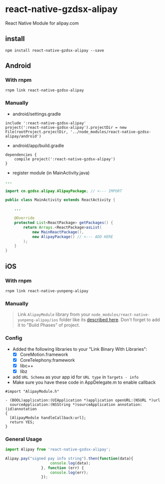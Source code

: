 # react-native-gzdsx-alipay

React Native Module for alipay.com

## install

```
npm install react-native-gzdsx-alipay --save
```

## Android

### With rnpm

```
rnpm link react-native-gzdsx-alipay
```

### Manually

* android/settings.gradle

```
include ':react-native-gzdsx-alipay'
project(':react-native-gzdsx-alipay').projectDir = new File(rootProject.projectDir, '../node_modules/react-native-gzdsx-alipay/android')
```

* android/app/build.gradle

```
dependencies {
    compile project(':react-native-gzdsx-alipay')
}
```

* register module (in MainActivity.java)

```java
...

import cn.gzdsx.alipay.AlipayPackage; // <--- IMPORT

public class MainActivity extends ReactActivity {

    ...

    @Override
    protected List<ReactPackage> getPackages() {
        return Arrays.<ReactPackage>asList(
            new MainReactPackage(),
            new AlipayPackage() // <--- ADD HERE
        );
    }
}
```

## iOS

### With rnpm

```
rnpm link react-native-yunpeng-alipay
```

### Manually

> Link `AlipayModule` library from your `node_modules/react-native-yunpeng-alipay/ios` folder like its [described here](http://facebook.github.io/react-native/docs/linking-libraries-ios.html). Don't forget to add it to "Build Phases" of project.

### Config

* Added the following libraries to your "Link Binary With Libraries":
  * [x] CoreMotion.framework
  * [x] CoreTelephony.framework
  * [x] libc++
  * [x] libz
  
* add `URL Schema` as your app id for `URL type` in `Targets - info`
* Make sure you have these code in AppDelegate.m to enable callback

```objective_c
#import "AlipayModule.h"
```

```objective_c
- (BOOL)application:(UIApplication *)application openURL:(NSURL *)url
  sourceApplication:(NSString *)sourceApplication annotation:(id)annotation
{
  [AlipayModule handleCallback:url];
  return YES;
}
```

### General Usage

```javascript
import Alipay from 'react-native-gzdsx-alipay';

```

```javascript
Alipay.pay("signed pay info string").then(function(data){
                    console.log(data);
                }, function (err) {
                    console.log(err);
                });

```
